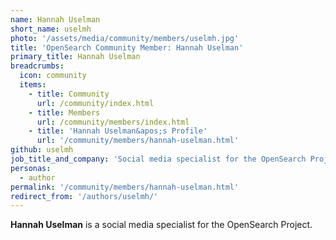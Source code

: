 ```yaml
---
name: Hannah Uselman
short_name: uselmh
photo: '/assets/media/community/members/uselmh.jpg'
title: 'OpenSearch Community Member: Hannah Uselman'
primary_title: Hannah Uselman
breadcrumbs:
  icon: community
  items:
    - title: Community
      url: /community/index.html
    - title: Members
      url: /community/members/index.html
    - title: 'Hannah Uselman&apos;s Profile'
      url: '/community/members/hannah-uselman.html'
github: uselmh
job_title_and_company: 'Social media specialist for the OpenSearch Project'
personas:
  - author
permalink: '/community/members/hannah-uselman.html'
redirect_from: '/authors/uselmh/'
---
```


**Hannah Uselman** is a social media specialist for the OpenSearch Project.